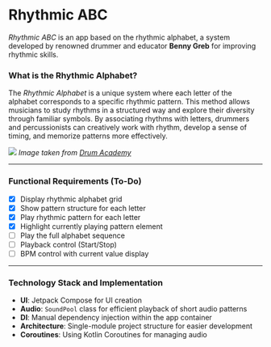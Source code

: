 # Rhythmic ABC

*Rhythmic ABC* is an app based on the rhythmic alphabet, a system developed by renowned drummer and educator **Benny Greb** for improving rhythmic skills.

### What is the Rhythmic Alphabet?

The *Rhythmic Alphabet* is a unique system where each letter of the alphabet corresponds to a specific rhythmic pattern. This method allows musicians to study rhythms in a structured way and explore their diversity through familiar symbols. By associating rhythms with letters, drummers and percussionists can creatively work with rhythm, develop a sense of timing, and memorize patterns more effectively.

![](https://static.wixstatic.com/media/8ce0b4_02931e514eac4ed48c10cf9c28aec8f9~mv2.png/v1/fill/w_556,h_808,al_c,q_90,usm_0.66_1.00_0.01,enc_auto/rhythmic_alphabet.png)
*Image taken from [Drum Academy](https://www.drumacademy.de/)*

---

### Functional Requirements (To-Do)

- [x] Display rhythmic alphabet grid
- [x] Show pattern structure for each letter
- [x] Play rhythmic pattern for each letter
- [x] Highlight currently playing pattern element
- [ ] Play the full alphabet sequence
- [ ] Playback control (Start/Stop)
- [ ] BPM control with current value display

---

### Technology Stack and Implementation

- **UI**: Jetpack Compose for UI creation
- **Audio**: `SoundPool` class for efficient playback of short audio patterns
- **DI**: Manual dependency injection within the app container
- **Architecture**: Single-module project structure for easier development
- **Coroutines**: Using Kotlin Coroutines for managing audio
